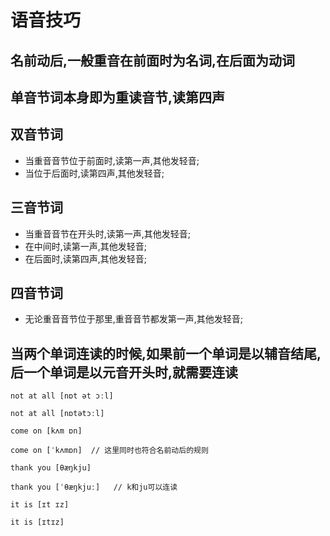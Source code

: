 # 语音技巧

## 名前动后,一般重音在前面时为名词,在后面为动词

## 单音节词本身即为重读音节,读第四声

## 双音节词

- 当重音音节位于前面时,读第一声,其他发轻音;
- 当位于后面时,读第四声,其他发轻音;

## 三音节词

- 当重音音节在开头时,读第一声,其他发轻音;
- 在中间时,读第一声,其他发轻音;
- 在后面时,读第四声,其他发轻音;

## 四音节词

- 无论重音音节位于那里,重音音节都发第一声,其他发轻音;

## 当两个单词连读的时候,如果前一个单词是以辅音结尾,后一个单词是以元音开头时,就需要连读

```
not at all [nɒt ət ɔːl]

not at all [nɒtətɔːl]

come on [kʌm ɒn]

come on [ˈkʌmɒn]  // 这里同时也符合名前动后的规则

thank you [θæŋkju]

thank you [ˈθæŋkjuː]   // k和ju可以连读

it is [ɪt ɪz]

it is [ɪtɪz]

```

